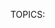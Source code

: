 TOPICS: <script>

# `<script>`

**HTML`<script>`元素** 用于嵌入或引用可执行代码；通常用于嵌入或引用JavaScript代码。 `<script>`元素也可以与其他语言一起使用，例如WebGL的GLSL着色器编程语言。

|  |  |
| :-- | :-- |
| **内容分类** | 元数据内容，流内容，短语内容. |
| **允许的内容** | 动态脚本，例如`text/javascript`. |
| **标签遗漏** | 无，开始标签和结束标签都是必需的. |
| **允许的父元素** | 接受元数据内容的任何元素，或接受短语内容的任何元素. |
| **允许的 ARIA 角色** | 角色无 |
| **DOM 接口** | `HTMLScriptElement` |

## 属性

此元素包括[全局属性](/zh-hans/webfrontend/HTML_Global_Attributes).

| 属性 | 描述 |
| :-- | :-- |
| `async` | 这是一个布尔型属性，指示浏览器应尽可能地异步加载脚本。<br> **错误：** 如果不存在`src`属性（即内联脚本），则不得使用此属性。 如果在这种情况下将其包括在内，它将不起作用。<br>浏览器通常会假定最坏的情况，并在HTML解析期间同步加载脚本（即`async="false"`）。<br>动态插入的脚本（使用 默认情况下，`document.createElement()`异步加载，因此要打开同步加载（即脚本以插入顺序加载），请设置`async="false"`。<br>有关浏览器支持的说明，请参见浏览器兼容性。另请参见asm.js的异步脚本 |
| `crossorigin` | 对于不通过标准CORS检查的脚本，普通脚本元素将最少的信息传递给`window.onerror`。 要允许对使用单独域的静态媒体进行站点的错误记录，请使用此属性。 有关其有效参数的更多描述性说明，请参见CORS设置属性。|
| `defer` | 此布尔属性设置为向浏览器指示脚本应在文档解析后但在触发`DOMContentLoaded`之前执行。具有`defer`属性的脚本将阻止`DOMContentLoaded`事件的发生。 触发，直到脚本加载并完成评估。<br> **错误：** 如果不存在`src`属性（例如，对于内联脚本），则不得使用此属性，在这种情况下，它将无效。 要对动态插入的脚本实现类似的效果，请改用`async="false”`。 具有`defer`属性的脚本将按照它们在文档中出现的顺序执行。
| `integrity` | 此属性包含内联元数据，用户代理可使用这些内联元数据来验证获取的资源是否已交付而没有意外的操作。 请参阅子资源完整性。
| `nomodule` | 设置此布尔属性是为了指示该脚本不应在支持ES2015模块的浏览器中执行-实际上，该属性可用于向不支持模块化JavaScript代码的旧版浏览器提供后备脚本。
| `nonce` | 加密随机数（一次使用的数字），用于将script-src Content-Security-Policy中的内联脚本列入白名单。 服务器每次发送策略时都必须生成一个唯一的随机数值。 提供一个无法猜测的随机数非常重要，因为绕开资源策略是微不足道的。 |
| `referrerpolicy` | 指示在获取脚本或脚本获取的资源时发送哪个引荐来源网址：<br>`no-referrer`：不会发送`Referer`标头。<br>`no-referrer-when-downgrade`（默认设置）：`Referer`标头不会发送到没有TLS（HTTPS）的来源。<br>`origin`：发送的引荐来源将限于引荐页的来源：其方案，主机和端口。<br >`origin-when-cross-origin`：发送到其他来源的引荐来源网址仅限于方案，主机和端口。 <br>`same-origin`：将发送相同来源的引荐来源网址，但跨域请求将不包含引荐来源信息。<br>`strict-origin`：仅当协议安全级别保持不变（例如HTTPS→HTTPS）但不将其发送到安全性较低的目的地（例如HTTPS→HTTP）时，将文档的原始位置作为引荐来源发送。<br> `strict-origin- when-cross-origin`：在执行相同来源请求时发送完整的URL，但仅在协议安全级别保持不变（例如HTTPS→HTTPS）时发送来源，不向安全性较低的目标发送任何头（例如HTTPS→HTTP）。<br>`unsafe-url`：引荐来源网址将包含来源和路径（但不包括片段，密码或用户名）。此值是不安全的，因为它将泄漏源和从受TLS保护的资源到不安全源的路径。<br> **注意：** 空字符串值（`""`）既是默认值，又是后备值不支持`referrerpolicy`。如果未在`<script>`元素上明确指定`referrerpolicy`，则它将采用更高级别的引荐来源网址策略，即在整个文档或域上设置一个。如果没有更高级别的策略，则将空字符串视为等同于`no-referrer-when-downgrade`。 |
| `src` | 此属性指定外部脚本的URI。 <br> **错误：** 如果`script`元素指定了`src`属性，则不应在其TOPICS中嵌入脚本。 它可能导致意外行为。 意外的行为是因为只有`src`属性中引用的文件中的JavaScript才会添加到HTML页面。|
| `type` | 此属性指示所表示的脚本的类型。 此属性的值将属于以下类别之一:<br>1、**省略或JavaScript MIME类型**：这表示脚本是JavaScript。 HTML5规范敦促作者忽略该属性，而不是提供冗余的MIME类型。在早期的浏览器中,这标识了嵌入式或导入的脚本语言（通过src属性）。 规范中列出了JavaScript MIME类型。<br>2、**module**：使代码被视为JavaScript模块。 脚本内容的处理不受`charset`和`Defer`属性的影响。 有关使用“模块”的信息，请参见我们的JavaScript模块指南。<br>3、**任何其他值**：嵌入的内容被视为一个数据块，浏览器将不对其进行处理。 开发人员必须使用不是JavaScript MIME类型的有效MIME类型来表示数据块。 `src`属性将被忽略。|

!!! warn "Don't try this at home"
    注意：在Firefox中，您可以通过在type属性中包含非标准的`version`参数来指定`<script>`元素中包含的JavaScript版本-
    例如`type ="text/javascript; version = 1.8"`。 。 Firefox 59中已将其删除（请参见Bug 1428745）。

## 笔记

在浏览器继续解析页面之前，将立即获取并执行不具有“ async”，“ defer”]或“ type =“ module”`属性的脚本以及内联脚本。

该脚本应该以`text/javascript` MIME类型提供，但是浏览器比较宽松，只有在脚本以图像类型（`image/*`）提供服务时，浏览器才会被阻止；
视频类型（`video/*`）；音频（`audio/*`）类型； 或`text/csv`。 如果脚本被阻止，则向该元素发送一个“错误”，否则，将发送一个“加载”事件。

## 示例

### 基本用法

这些示例说明了如何在HTML4和HTML5中使用`<script>`元素导入脚本。

```html
<!-- HTML4 -->
<script type="text/javascript" src="javascript.js"></script>

<!-- HTML5 -->
<script src="javascript.js"></script>
```

### 模块后备

支持`type`属性的`module`值的浏览器将忽略任何具有`nomodule`属性的脚本。 这使您可以使用模块脚本，同时还为不支持的浏览器提供带有`nomodule`标记的后备脚本。

```html
<script type="module" src="main.js"></script>
<script nomodule src="fallback.js"></script>
```
